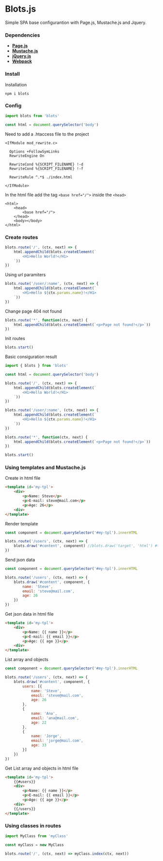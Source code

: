 # Blots.js

Simple SPA base configurantion with Page.js, Mustache.js and Jquery.

### Dependencies

- **[Page.js](https://www.npmjs.com/package/page)**
- **[Mustache.js](https://www.npmjs.com/package/mustache)** 
- **[jQuery.js](https://www.npmjs.com/package/jquery)** 
- **[Webpack](https://webpack.js.org)** 

### Install

Installation

```
npm i blots
```

### Config

```js
import blots from 'blots'

const html = document.querySelector('body')
```

Need to add a .htaccess file to the project

```
<IfModule mod_rewrite.c>

  Options +FollowSymLinks
  RewriteEngine On

  RewriteCond %{SCRIPT_FILENAME} !-d
  RewriteCond %{SCRIPT_FILENAME} !-f

  RewriteRule ^.*$ ./index.html

</IfModule>
```

In the html file add the tag ```<base href="/">``` inside the ```<head>```

```
<html>
    <head>
        <base href="/"> 
    </head>
    <body></body>
</html>
```

### Create routes

```js
blots.route('/', (ctx, next) => {
    html.appendChild(blots.createElement(`
        <H1>Hello World!</H1>
    `))
})
```

Using url paramiters

```js
blots.route('/user/:name', (ctx, next) => {
    html.appendChild(blots.createElement(`
        <H1>Hello ${ctx.params.name}!</H1>
    `))
})
```

Change page 404 not found

```js
blots.route('*', function(ctx, next) {
    html.appendChild(blots.createElement(`<p>Page not found!</p>`))
})
```

Init routes

```js
blots.start()
```

Basic consiguration result

```js
import { blots } from 'blots'

const html = document.querySelector('body')

blots.route('/', (ctx, next) => {
    html.appendChild(blots.createElement(`
        <H1>Hello World!</H1>
    `))
})

blots.route('/user/:name', (ctx, next) => {
    html.appendChild(blots.createElement(`
        <H1>Hello ${ctx.params.name}!</H1>
    `))
})

blots.route('*', function(ctx, next) {
    html.appendChild(blots.createElement(`<p>Page not found!</p>`))
})

blots.start()
```

### Using templates and Mustache.js

Create in html file

```html
<template id='my-tpl'>
    <div>
        <p>Name: Steve</p>
        <p>E-mail: steve@mail.com</p>
        <p>Age: 26</p>
    <div>
</template>
```

Render template

```js
const component = document.querySelector('#my-tpl').innerHTML

blots.route('/users', (ctx, next) => {
    blots.draw('#content', component) //blots.draw('target', 'html') #target = '.class' || '#id' || 'tag'
})
```

Send json data

```js
const component = document.querySelector('#my-tpl').innerHTML

blots.route('/users', (ctx, next) => {
    blots.draw('#content', component, {
        name: 'Steve',
        email: 'steve@mail.com',
        age: 26
    })
})
```

Get json data in html file

```html
<template id='my-tpl'>
    <div>
        <p>Name: {{ name }}</p>
        <p>E-mail: {{ email }}</p>
        <p>Age: {{ age }}</p>
    <div>
</template>
```

List array and objects

```js
const component = document.querySelector('#my-tpl').innerHTML

blots.route('/users', (ctx, next) => {
    blots.draw('#content', component, {
        users: [{
            name: 'Steve',
            email: 'steve@mail.com',
            age: 26
        },
        {
            name: 'Ana',
            email: 'ana@mail.com',
            age: 22
        },
        {
            name: 'Jorge',
            email: 'jorge@mail.com',
            age: 33
        }]
    })
})
```

Get List array and objects in html file

```html
<template id='my-tpl'>
    {{#users}}
    <div>
        <p>Name: {{ name }}</p>
        <p>E-mail: {{ email }}</p>
        <p>Age: {{ age }}</p>
    <div>
    {{/users}}
</template>
```

### Using classes in routes

```js
import MyClass from 'myClass'

const myClass = new MyClass

blots.route('/', (ctx, next) => myClass.index(ctx, next))
```

